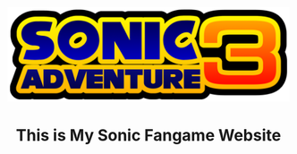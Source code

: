 ![Sonic](https://github.com/SonicFangame/SonicFangame.github.io/blob/main/Sonic%20Adventure%203%20(1).png)

# <p style="text-align:center;">This is My Sonic Fangame Website</p>
